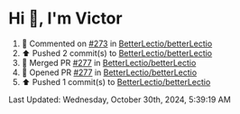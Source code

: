 <h1>Hi 👋, I'm Victor </h1>

<!--RECENT_ACTIVITY:start-->
1. 💬 Commented on [#273](https://github.com/BetterLectio/betterLectio/issues/273#issuecomment-2445114564) in [BetterLectio/betterLectio](https://github.com/BetterLectio/betterLectio)<br>
2. ⬆️ Pushed 2 commit(s) to [BetterLectio/betterLectio](https://github.com/BetterLectio/betterLectio)<br>
3. 🎉 Merged PR [#277](https://github.com/BetterLectio/betterLectio/pull/277) in [BetterLectio/betterLectio](https://github.com/BetterLectio/betterLectio)<br>
4. 💪 Opened PR [#277](https://github.com/BetterLectio/betterLectio/pull/277) in [BetterLectio/betterLectio](https://github.com/BetterLectio/betterLectio)<br>
5. ⬆️ Pushed 1 commit(s) to [BetterLectio/betterLectio](https://github.com/BetterLectio/betterLectio)<br>
<!--RECENT_ACTIVITY:end-->

<!--RECENT_ACTIVITY:last_update-->
Last Updated: Wednesday, October 30th, 2024, 5:39:19 AM
<!--RECENT_ACTIVITY:last_update_end-->
